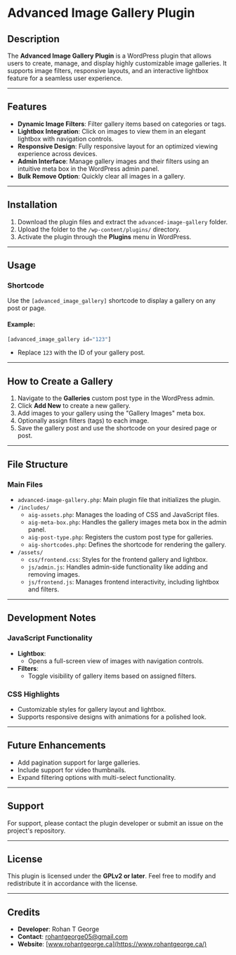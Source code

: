 # Advanced Image Gallery Plugin

## Description
The **Advanced Image Gallery Plugin** is a WordPress plugin that allows users to create, manage, and display highly customizable image galleries. It supports image filters, responsive layouts, and an interactive lightbox feature for a seamless user experience.

---

## Features
- **Dynamic Image Filters**: Filter gallery items based on categories or tags.
- **Lightbox Integration**: Click on images to view them in an elegant lightbox with navigation controls.
- **Responsive Design**: Fully responsive layout for an optimized viewing experience across devices.
- **Admin Interface**: Manage gallery images and their filters using an intuitive meta box in the WordPress admin panel.
- **Bulk Remove Option**: Quickly clear all images in a gallery.

---

## Installation

1. Download the plugin files and extract the `advanced-image-gallery` folder.
2. Upload the folder to the `/wp-content/plugins/` directory.
3. Activate the plugin through the **Plugins** menu in WordPress.

---

## Usage

### Shortcode
Use the `[advanced_image_gallery]` shortcode to display a gallery on any post or page.

#### Example:
```php
[advanced_image_gallery id="123"]
```
- Replace `123` with the ID of your gallery post.

---

## How to Create a Gallery

1. Navigate to the **Galleries** custom post type in the WordPress admin.
2. Click **Add New** to create a new gallery.
3. Add images to your gallery using the "Gallery Images" meta box.
4. Optionally assign filters (tags) to each image.
5. Save the gallery post and use the shortcode on your desired page or post.

---

## File Structure

### Main Files
- `advanced-image-gallery.php`: Main plugin file that initializes the plugin.
- `/includes/`
  - `aig-assets.php`: Manages the loading of CSS and JavaScript files.
  - `aig-meta-box.php`: Handles the gallery images meta box in the admin panel.
  - `aig-post-type.php`: Registers the custom post type for galleries.
  - `aig-shortcodes.php`: Defines the shortcode for rendering the gallery.
- `/assets/`
  - `css/frontend.css`: Styles for the frontend gallery and lightbox.
  - `js/admin.js`: Handles admin-side functionality like adding and removing images.
  - `js/frontend.js`: Manages frontend interactivity, including lightbox and filters.

---

## Development Notes

### JavaScript Functionality
- **Lightbox**:
  - Opens a full-screen view of images with navigation controls.
- **Filters**:
  - Toggle visibility of gallery items based on assigned filters.

### CSS Highlights
- Customizable styles for gallery layout and lightbox.
- Supports responsive designs with animations for a polished look.

---

## Future Enhancements
- Add pagination support for large galleries.
- Include support for video thumbnails.
- Expand filtering options with multi-select functionality.

---

## Support
For support, please contact the plugin developer or submit an issue on the project's repository.

---

## License
This plugin is licensed under the **GPLv2 or later**. Feel free to modify and redistribute it in accordance with the license.

---

## Credits
- **Developer**: Rohan T George  
- **Contact**: [rohantgeorge05@gmail.com](mailto:rohantgeorge05@gmail.com)
- **Website**: [www.rohantgeorge.ca](https://www.rohantgeorge.ca/)

